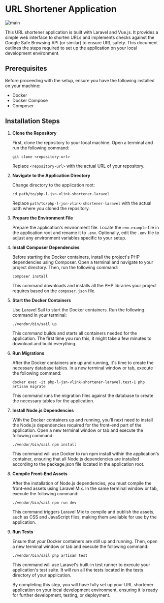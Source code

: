 # URL Shortener Application
![main](https://github.com/gediminasnn/php-l-jsn-v.link-shortener/assets/70708109/6b5ed8ad-28b9-4ec6-8dd3-935b7692e029)

This URL shortener application is built with Laravel and Vue.js. It provides a simple web interface to shorten URLs and implements checks against the Google Safe Browsing API (or similar) to ensure URL safety. This document outlines the steps required to set up the application on your local development environment.

## Prerequisites

Before proceeding with the setup, ensure you have the following installed on your machine:

-   Docker
-   Docker Compose
-   Composer

## Installation Steps

1.  **Clone the Repository**
    
    First, clone the repository to your local machine. Open a terminal and run the following command:
    
    `git clone <repository-url>` 
    
    Replace `<repository-url>` with the actual URL of your repository.
    
2.  **Navigate to the Application Directory**
    
    Change directory to the application root:
    
    `cd path/to/php-l-jsn-vlink-shortener-laravel` 
    
    Replace `path/to/php-l-jsn-vlink-shortener-laravel` with the actual path where you cloned the repository.
    
3.  **Prepare the Environment File**
    
    Prepare the application's environment file. Locate the `env.example` file in the application root and rename it to `.env`. Optionally, edit the `.env` file to adjust any environment variables specific to your setup.

4.  **Install Composer Dependencies**

    Before starting the Docker containers, install the project's PHP dependencies using Composer. Open a terminal and navigate to your project directory. Then, run the following command:

    `composer install`

    This command downloads and installs all the PHP libraries your project requires based on the `composer.json` file.

5.  **Start the Docker Containers**
    
    Use Laravel Sail to start the Docker containers. Run the following command in your terminal:
    
    `./vendor/bin/sail up` 
    
    This command builds and starts all containers needed for the application. The first time you run this, it might take a few minutes to download and build everything.
    
6.  **Run Migrations**
    
    After the Docker containers are up and running, it's time to create the necessary database tables. In a new terminal window or tab, execute the following command:
    
    `docker exec -it php-l-jsn-vlink-shortener-laravel.test-1 php artisan migrate` 
    
    This command runs the migration files against the database to create the necessary tables for the application.

7.  **Install Node.js Dependencies**
    
    With the Docker containers up and running, you'll next need to install the Node.js dependencies required for the front-end part of the application. Open a new terminal window or tab and execute the following command:
    
    `./vendor/bin/sail npm install` 
    
    This command will use Docker to run npm install within the application's container, ensuring that all Node.js dependencies are installed according to the package.json file located in the application root.

8.  **Compile Front-End Assets**
    
    After the installation of Node.js dependencies, you must compile the front-end assets using Laravel Mix. In the same terminal window or tab, execute the following command:
    
    `./vendor/bin/sail npm run dev` 
    
    This command triggers Laravel Mix to compile and publish the assets, such as CSS and JavaScript files, making them available for use by the application.

9.  **Run Tests**
    
    Ensure that your Docker containers are still up and running. Then, open a new terminal window or tab and execute the following command:
    
    `./vendor/bin/sail php artisan test` 
    
    This command will use Laravel's built-in test runner to execute your application's test suite. It will run all the tests located in the tests directory of your application.

    By completing this step, you will have fully set up your URL shortener application on your local development environment, ensuring it is ready for further development, testing, or deployment.
